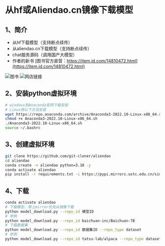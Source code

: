 # 从hf或Aliendao.cn镜像下载模型

## 1、简介

- 从hf下载模型（支持断点续传）
- 从aliendao.cn下载模型（支持断点续传）
- chat服务源码（调用国产大模型）
- 作者的新书
[图书官方直营：https://item.jd.com/14810472.html](https://item.jd.com/14810472.html)

![图书](https://gitclone.com/download1/llm-dev/llm-dev.png) ![网店链接](https://gitclone.com/download1/llm-dev/qr-code.png)

## 2、安装python虚拟环境

```bash
# windows到Anaconda官网下载安装
# Linux用以下方法安装
wget https://repo.anaconda.com/archive/Anaconda3-2022.10-Linux-x86_64.sh
chmod +x Anaconda3-2022.10-Linux-x86_64.sh
./Anaconda3-2022.10-Linux-x86_64.sh
source ~/.bashrc
```

## 3、创建虚拟环境

```bash
git clone https://github.com/git-cloner/aliendao
cd aliendao
conda create -n aliendao python=3.10 -y
conda activate aliendao
pip install -r requirements.txt -i https://pypi.mirrors.ustc.edu.cn/simple --trusted-host=pypi.mirrors.ustc.edu.cn
```

## 4、下载

```bash
conda activate aliendao
# 下载模型，带上mirror优先从镜像下载
python model_download.py --repo_id 模型ID
# 举例
python model_download.py --repo_id baichuan-inc/Baichuan-7B
# 下载数据集
python model_download.py --repo_id 数据集ID --repo_type dataset
# 举例
python model_download.py --repo_id tatsu-lab/alpaca --repo_type dataset

```


